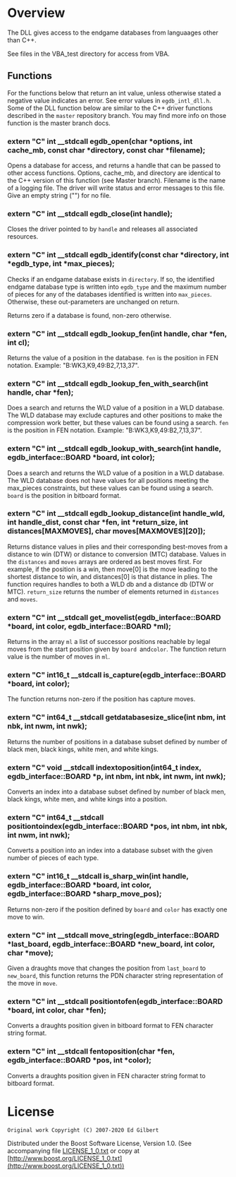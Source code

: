 # Overview 

The DLL gives access to the endgame databases from languaages other than C++. 

See files in the VBA_test directory for access from VBA.

## Functions
For the functions below that return an int value, unless otherwise stated a negative value indicates an error. See error values in `egdb_intl_dll.h`.
Some of the DLL function below are similar to the C++ driver functions described in the `master` repository branch. You may find more info on those function is the master branch docs.
### extern "C" int __stdcall egdb_open(char *options, int cache_mb, const char *directory, const char *filename);
Opens a database for access, and returns a handle that can be passed to other access   functions.
Options, cache_mb, and directory are identical to the C++ version of this function (see Master branch).
Filename is the name of a logging file. The driver will write status and error messages to this file. Give an empty string ("") for no file.
### extern "C" int __stdcall egdb_close(int handle);
Closes the driver pointed to by `handle` and releases all associated resources. 
### extern "C" int __stdcall egdb_identify(const char *directory, int *egdb_type, int *max_pieces);
Checks if an endgame database exists in `directory`. If so, the identified endgame database type is written into `egdb_type` and the maximum number of pieces for any of the databases identified is written into `max_pieces`. Otherwise, these out-parameters are unchanged on return.

Returns zero if a database is found, non-zero otherwise.

### extern "C" int __stdcall egdb_lookup_fen(int handle, char *fen, int cl);
Returns the value of a position in the database. `fen` is the position in FEN notation. Example: "B:WK3,K9,49:B2,7,13,37".
### extern "C" int __stdcall egdb_lookup_fen_with_search(int handle, char *fen);
Does a search and returns the WLD value of a position in a WLD database. The WLD database may exclude captures and other positions to make the compression work better, but these values can be found using a search.
`fen` is the position in FEN notation. Example: "B:WK3,K9,49:B2,7,13,37".
### extern "C" int __stdcall egdb_lookup_with_search(int handle, egdb_interface::BOARD *board, int color);
Does a search and returns the WLD value of a position in a WLD database. The WLD database does not have values for all positions meeting the max_pieces constraints, but these values can be found using a search.
`board` is the position in bitboard format.
### extern "C" int __stdcall egdb_lookup_distance(int handle_wld, int handle_dist, const char *fen, int *return_size, int distances[MAXMOVES], char moves[MAXMOVES][20]);
Returns distance values in plies and their corresponding best-moves from a distance to win (DTW) or distance to conversion (MTC) database. Values in the `distances` and  `moves` arrays are ordered as best moves first. For example, if the position is a win, then move[0] is the move leading to the shortest distance to win, and distances[0] is that distance in plies. The function requires handles to both a WLD db and a distance db (DTW or MTC).
`return_size` returns the number of elements returned in `distances` and `moves`.
### extern "C" int __stdcall get_movelist(egdb_interface::BOARD *board, int color, egdb_interface::BOARD *ml);
Returns in the array `ml` a list of successor positions reachable by legal moves from the start position given by `board `and`color`. The function return value is the number of moves in `ml`.
### extern "C" int16_t __stdcall is_capture(egdb_interface::BOARD *board, int color);
The function returns non-zero if the position has capture moves.
### extern "C" int64_t __stdcall getdatabasesize_slice(int nbm, int nbk, int nwm, int nwk);
Returns the number of positions in a database subset defined by number of black men, black kings, white men, and white kings.
### extern "C" void __stdcall indextoposition(int64_t index, egdb_interface::BOARD *p, int nbm, int nbk, int nwm, int nwk);
Converts an index into a database subset defined by number of black men, black kings, white men, and white kings into a position.
### extern "C" int64_t __stdcall positiontoindex(egdb_interface::BOARD *pos, int nbm, int nbk, int nwm, int nwk);
Converts a position into an index into a database subset with the given number of pieces of each type.
### extern "C" int16_t __stdcall is_sharp_win(int handle, egdb_interface::BOARD *board, int color, egdb_interface::BOARD *sharp_move_pos);
Returns non-zero if the position defined by `board` and `color` has exactly one move to win.
### extern "C" int __stdcall move_string(egdb_interface::BOARD *last_board, egdb_interface::BOARD *new_board, int color, char *move);
Given a draughts move that changes the position from `last_board` to `new_board`, this function returns the PDN character string representation of the move in `move`.
### extern "C" int __stdcall positiontofen(egdb_interface::BOARD *board, int color, char *fen);
Converts a draughts position given in bitboard format to FEN character string format.
### extern "C" int __stdcall fentoposition(char *fen, egdb_interface::BOARD *pos, int *color);
Converts a draughts position given in FEN character string format to bitboard format.
# License

    Original work Copyright (C) 2007-2020 Ed Gilbert

Distributed under the Boost Software License, Version 1.0.
(See accompanying file [LICENSE_1_0.txt](LICENSE_1_0.txt) or copy at
[http://www.boost.org/LICENSE_1_0.txt](http://www.boost.org/LICENSE_1_0.txt))
